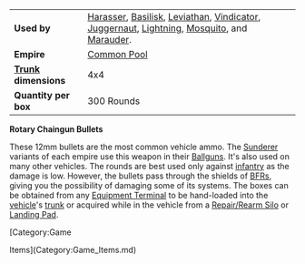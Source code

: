 |                                                 |                                                                                                                                                                                                                                                                                                                         |
| ----------------------------------------------- | ----------------------------------------------------------------------------------------------------------------------------------------------------------------------------------------------------------------------------------------------------------------------------------------------------------------------- |
| **Used by**                                     | [Harasser](../vehicles/Harasser.md), [Basilisk](../vehicles/Basilisk.md), [Leviathan](../vehicles/Leviathan.md), [Vindicator](../vehicles/Vindicator.md), [Juggernaut](../vehicles/Juggernaut.md), [Lightning](../vehicles/Lightning.md), [Mosquito](../vehicles/Mosquito.md), and [Marauder](../vehicles/Marauder.md). |
| **Empire**                                      | [Common Pool](../terminology/Common_Pool.md)                                                                                                                                                                                                                                                                            |
| **[Trunk](../terminology/Trunk.md) dimensions** | 4x4                                                                                                                                                                                                                                                                                                                     |
| **Quantity per box**                            | 300 Rounds                                                                                                                                                                                                                                                                                                              |

**Rotary Chaingun Bullets**

These 12mm bullets are the most common vehicle ammo. The
[Sunderer](../vehicles/Sunderer.md) variants of each empire use this weapon
in their [Ballguns](../items/Ballgun.md). It's also used on many other
vehicles. The rounds are best used only against
[infantry](../terminology/Infantry.md) as the damage is low. However, the
bullets pass through the shields of [BFRs](../vehicles/BattleFrame_Robotics.md), giving you
the possibility of damaging some of its systems. The boxes can be
obtained from any [Equipment Terminal](../items/Equipment_Terminal.md) to
be hand-loaded into the [vehicle](../vehicles/Vehicle.md)'s
[trunk](../terminology/Trunk.md) or acquired while in the vehicle from a
[Repair/Rearm Silo](../items/Repair_Rearm_Silo.md) or [Landing
Pad](../items/Landing_Pad.md).

<!--[Category:Game Items](Category:Game_Items.md)-->
<!--[Category:Ammunition](Category:Ammunition.md)--> [Category:Game
Items](Category:Game_Items.md)
